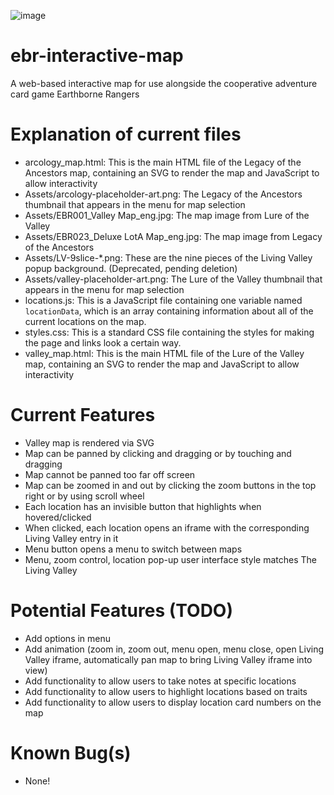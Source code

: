 ![image](https://github.com/user-attachments/assets/29df3eab-f8cc-4f89-a9bd-a2e10356fa36)

# ebr-interactive-map
A web-based interactive map for use alongside the cooperative adventure card game Earthborne Rangers

# Explanation of current files
* arcology_map.html: This is the main HTML file of the Legacy of the Ancestors map, containing an SVG to render the map and JavaScript to allow interactivity
* Assets/arcology-placeholder-art.png: The Legacy of the Ancestors thumbnail that appears in the menu for map selection
* Assets/EBR001_Valley Map_eng.jpg: The map image from Lure of the Valley
* Assets/EBR023_Deluxe LotA Map_eng.jpg: The map image from Legacy of the Ancestors
* Assets/LV-9slice-*.png: These are the nine pieces of the Living Valley popup background. (Deprecated, pending deletion)
* Assets/valley-placeholder-art.png: The Lure of the Valley thumbnail that appears in the menu for map selection
* locations.js: This is a JavaScript file containing one variable named `locationData`, which is an array containing information about all of the current locations on the map.
* styles.css: This is a standard CSS file containing the styles for making the page and links look a certain way.
* valley_map.html: This is the main HTML file of the Lure of the Valley map, containing an SVG to render the map and JavaScript to allow interactivity

# Current Features
* Valley map is rendered via SVG
* Map can be panned by clicking and dragging or by touching and dragging
* Map cannot be panned too far off screen
* Map can be zoomed in and out by clicking the zoom buttons in the top right or by using scroll wheel
* Each location has an invisible button that highlights when hovered/clicked
* When clicked, each location opens an iframe with the corresponding Living Valley entry in it
* Menu button opens a menu to switch between maps
* Menu, zoom control, location pop-up user interface style matches The Living Valley

# Potential Features (TODO)
* Add options in menu
* Add animation (zoom in, zoom out, menu open, menu close, open Living Valley iframe, automatically pan map to bring Living Valley iframe into view)
* Add functionality to allow users to take notes at specific locations
* Add functionality to allow users to highlight locations based on traits
* Add functionality to allow users to display location card numbers on the map

# Known Bug(s)
* None!
